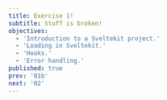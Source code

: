```yaml
---
title: Exercise 1!
subtitle: Stuff is broken!
objectives:
  - 'Introduction to a Sveltekit project.'
  - 'Loading in Sveltekit.'
  - 'Hooks.'
  - 'Error handling.'
published: true
prev: '01b'
next: '02'
---
```

